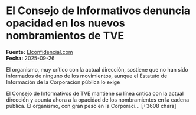 # El Consejo de Informativos denuncia opacidad en los nuevos nombramientos de TVE

**Fuente:** [Elconfidencial.com](https://www.elconfidencial.com/espana/2025-09-26/el-consejo-de-informativos-denuncia-opacidad-en-los-nuevos-nombramientos-de-tve_4217010/)  
**Fecha:** 2025-09-26

El organismo, muy crítico con la actual dirección, sostiene que no han sido informados de ninguno de los movimientos, aunque el Estatuto de Información de la Corporación pública lo exige

El Consejo de Informativos de TVE mantiene su línea crítica con la actual dirección y apunta ahora a la opacidad de los nombramientos en la cadena pública. El organismo, con gran peso en la Corporaci… [+3608 chars]
